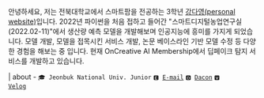 안녕하세요, 저는 전북대학교에서 스마트팜을 전공하는 3학년 <a href="https://riverallzero.github.io/" target="_blank">강다영(personal website)</a>입니다. 2022년 파이썬을 처음 접하고 들어간 "스마트디지털농업연구실(2022.02-11)"에서 생산량 예측 모델을 개발해보며 인공지능에 흥미를 가지게 되었습니다. 모델 개발, 모델을 접목시킨 서비스 개발, 논문 베이스라인 기반 모델 수정 등 다양한 경험을 해보는 중 입니다. 현재 OnCreative AI Membership에서 딥페이크 탐지 서비스를 개발하고 있습니다.


| about - <code>🎓 Jeonbuk National Univ. Junior</code> <code>🅴 [E-mail](kallzero1008@jbnu.ac.kr)</code> <code>🅳 [Dacon](https://dacon.io/myprofile/452547/home)</code> <code>🆅 [Velog](https://velog.io/@riverallzero)</code>
